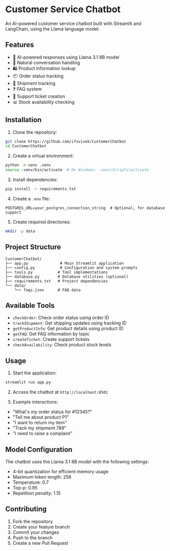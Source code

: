 # Customer Service Chatbot

An AI-powered customer service chatbot built with Streamlit and LangChain, using the Llama language model.

## Features

-   🤖 AI-powered responses using Llama 3.1 8B model
-   💬 Natural conversation handling
-   🛍️ Product information lookup
-   📦 Order status tracking
-   🚚 Shipment tracking
-   ❓ FAQ system
-   🎫 Support ticket creation
-   📊 Stock availability checking

## Installation

1. Clone the repository:

```bash
git clone https://github.com/ifsvivek/CustomerChatbot
cd CustomerChatbot
```

2. Create a virtual environment:

```bash
python -m venv .venv
source .venv/bin/activate  # On Windows: .venv\Scripts\activate
```

3. Install dependencies:

```bash
pip install -r requirements.txt
```

4. Create a `.env` file:

```env
POSTGRES_URL=your_postgres_connection_string  # Optional, for database support
```

5. Create required directories:

```bash
mkdir -p data
```

## Project Structure

```
CustomerChatbot/
├── app.py              # Main Streamlit application
├── config.py           # Configuration and system prompts
├── tools.py           # Tool implementations
├── database.py        # Database utilities (optional)
├── requirements.txt   # Project dependencies
└── data/
    └── faqs.json      # FAQ data
```

## Available Tools

-   `checkOrder`: Check order status using order ID
-   `trackShipment`: Get shipping updates using tracking ID
-   `getProductInfo`: Get product details using product ID
-   `getFAQ`: Get FAQ information by topic
-   `createTicket`: Create support tickets
-   `checkAvailability`: Check product stock levels

## Usage

1. Start the application:

```bash
streamlit run app.py
```

2. Access the chatbot at `http://localhost:8501`

3. Example interactions:

-   "What's my order status for #12345?"
-   "Tell me about product P1"
-   "I want to return my item"
-   "Track my shipment 789"
-   "I need to raise a complaint"

## Model Configuration

The chatbot uses the Llama 3.1 8B model with the following settings:

-   4-bit quantization for efficient memory usage
-   Maximum token length: 256
-   Temperature: 0.7
-   Top-p: 0.95
-   Repetition penalty: 1.15

## Contributing

1. Fork the repository
2. Create your feature branch
3. Commit your changes
4. Push to the branch
5. Create a new Pull Request
